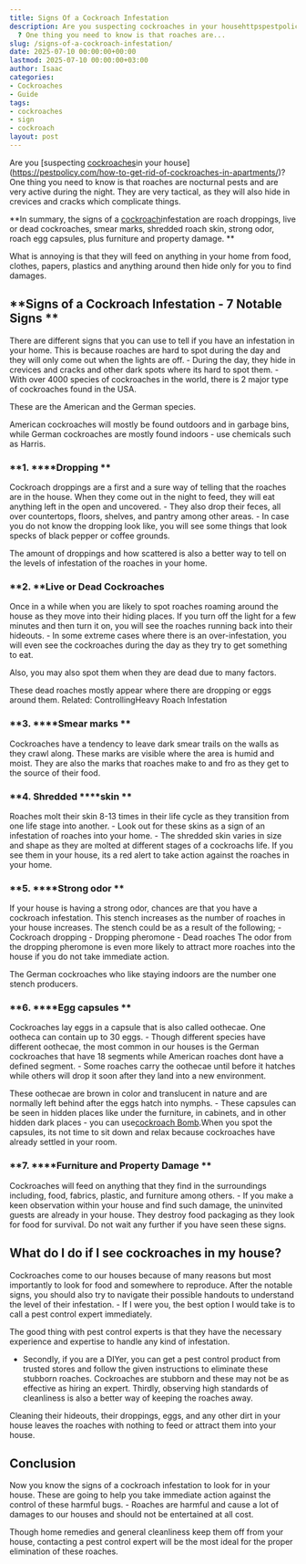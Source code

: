 ```yaml
---
title: Signs Of a Cockroach Infestation
description: Are you suspecting cockroaches in your househttpspestpolicy.comhow-to-get-rid-of-cockroaches-in-apartments
  ? One thing you need to know is that roaches are...
slug: /signs-of-a-cockroach-infestation/
date: 2025-07-10 00:00:00+00:00
lastmod: 2025-07-10 00:00:00+03:00
author: Isaac
categories:
- Cockroaches
- Guide
tags:
- cockroaches
- sign
- cockroach
layout: post
---
```

Are you [suspecting [cockroaches](https://pestpolicy.com/cockroach-eggs/)in your house](https://pestpolicy.com/how-to-get-rid-of-cockroaches-in-apartments/)?One thing you need to know is that roaches are nocturnal pests and are very active during the night. They are very tactical, as they will also hide in crevices and cracks which complicate things.

**In summary, the signs of a [cockroach](https://pestpolicy.com/cockroach-vs-palmetto-bug/)infestation are roach droppings, live or dead cockroaches, smear marks, shredded roach skin, strong odor, roach egg capsules, plus furniture and property damage. **

What is annoying is that they will feed on anything in your home from food, clothes, papers, plastics and anything around then hide only for you to find damages.

##  **Signs of a Cockroach Infestation - 7 Notable Signs **

There are different signs that you can use to tell if you have an infestation in your home. This is because roaches are hard to spot during the day and they will only come out when the lights are off. - During the day, they hide in crevices and cracks and other dark spots where its hard to spot them. - With over 4000 species of cockroaches in the world, there is 2 major type of cockroaches found in the USA.

These are the American and the German species.

American cockroaches will mostly be found outdoors and in garbage bins, while German cockroaches are mostly found indoors - use chemicals such as Harris.

###  **1. ****Dropping **

Cockroach droppings are a first and a sure way of telling that the roaches are in the house. When they come out in the night to feed, they will eat anything left in the open and uncovered. - They also drop their feces, all over countertops, floors, shelves, and pantry among other areas. - In case you do not know the dropping look like, you will see some things that look specks of black pepper or coffee grounds.

The amount of droppings and how scattered is also a better way to tell on the levels of infestation of the roaches in your home.

###  **2. ****Live or Dead Cockroaches**

Once in a while when you are likely to spot roaches roaming around the house as they move into their hiding places. If you turn off the light for a few minutes and then turn it on, you will see the roaches running back into their hideouts. - In some extreme cases where there is an over-infestation, you will even see the cockroaches during the day as they try to get something to eat.

Also, you may also spot them when they are dead due to many factors.

These dead roaches mostly appear where there are dropping or eggs around them. Related: ControllingHeavy Roach Infestation

###  **3. ****Smear marks **

Cockroaches have a tendency to leave dark smear trails on the walls as they crawl along. These marks are visible where the area is humid and moist. They are also the marks that roaches make to and fro as they get to the source of their food.

###  **4. Shredded ****skin **

Roaches molt their skin 8-13 times in their life cycle as they transition from one life stage into another. - Look out for these skins as a sign of an infestation of roaches into your home. - The shredded skin varies in size and shape as they are molted at different stages of a cockroachs life. If you see them in your house, its a red alert to take action against the roaches in your home.

###  **5. ****Strong odor **

If your house is having a strong odor, chances are that you have a cockroach infestation. This stench increases as the number of roaches in your house increases. The stench could be as a result of the following; - Cockroach dropping - Dropping pheromone - Dead roaches The odor from the dropping pheromone is even more likely to attract more roaches into the house if you do not take immediate action.

The German cockroaches who like staying indoors are the number one stench producers.

###  **6. ****Egg capsules **

Cockroaches lay eggs in a capsule that is also called oothecae. One ootheca can contain up to 30 eggs. - Though different species have different oothecae, the most common in our houses is the German cockroaches that have 18 segments while American roaches dont have a defined segment. - Some roaches carry the oothecae until before it hatches while others will drop it soon after they land into a new environment.

These oothecae are brown in color and translucent in nature and are normally left behind after the eggs hatch into nymphs. - These capsules can be seen in hidden places like under the furniture, in cabinets, and in other hidden dark places - you can use[cockroach Bomb](https://pestpolicy.com/when-to-use-a-cockroach-bomb/).When you spot the capsules, its not time to sit down and relax because cockroaches have already settled in your room.

###  **7. ****Furniture and Property Damage **

Cockroaches will feed on anything that they find in the surroundings including, food, fabrics, plastic, and furniture among others. - If you make a keen observation within your house and find such damage, the uninvited guests are already in your house. They destroy food packaging as they look for food for survival. Do not wait any further if you have seen these signs.

##  **What do I do if I see cockroaches in my house?**

Cockroaches come to our houses because of many reasons but most importantly to look for food and somewhere to reproduce. After the notable signs, you should also try to navigate their possible handouts to understand the level of their infestation. - If I were you, the best option I would take is to call a pest control expert immediately.

The good thing with pest control experts is that they have the necessary experience and expertise to handle any kind of infestation.

- Secondly, if you are a DIYer, you can get a pest control product from trusted stores and follow the given instructions to eliminate these stubborn roaches. Cockroaches are stubborn and these may not be as effective as hiring an expert. Thirdly, observing high standards of cleanliness is also a better way of keeping the roaches away.

Cleaning their hideouts, their droppings, eggs, and any other dirt in your house leaves the roaches with nothing to feed or attract them into your house.

##  **Conclusion**

Now you know the signs of a cockroach infestation to look for in your house. These are going to help you take immediate action against the control of these harmful bugs. - Roaches are harmful and cause a lot of damages to our houses and should not be entertained at all cost.

Though home remedies and general cleanliness keep them off from your house, contacting a pest control expert will be the most ideal for the proper elimination of these roaches.